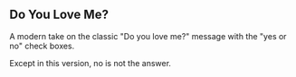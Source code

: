 ## Do You Love Me?

A modern take on the classic "Do you love me?" message with the "yes or no" check boxes.

Except in this version, no is not the answer.
